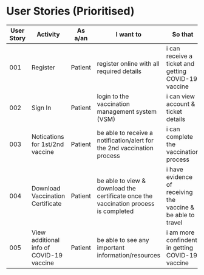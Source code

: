 # User Stories (Prioritised)

| User Story | Activity | As a/an | I want to | So that | Pritority | Category |
| ------------- | -------- | ------- | --------- | ------- | ---------------- | --------------------- |
| 001 | Register | Patient | register online with all required details | i can receive a ticket and getting COVID-19 vaccine | High | Functional | 
| 002 | Sign In | Patient | login to the vaccination management system (VSM) | i can view account & ticket details | High | Functional |
| 003 | Notications for 1st/2nd vaccine | Patient | be able to receive a notification/alert for the 2nd vaccination process | i can complete the vaccination process  | High | Functional
| 004 | Download Vaccination Certificate | Patient | be able to view & download the certificate once the vaccination process is completed | i have evidence of receiving the vaccine & be able to travel | High | Functional
| 005 | View additional info of COVID-19 vaccine | Patient | be able to see any important information/resources | i am more confindent in getting COVID-19 vaccine | Medium | Functional 
